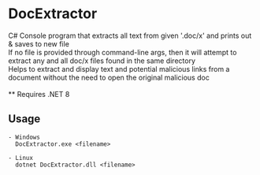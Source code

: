 # DocExtractor

C# Console program that extracts all text from given '.doc/x' and prints out &amp; saves to new file <br>
If no file is provided through command-line args, then it will attempt to extract any and all doc/x files found in the same directory <br>
Helps to extract and display text and potential malicious links from a document without the need to open the original malicious doc <br>
<br>
** Requires .NET 8<br>

## Usage
```
- Windows
  DocExtractor.exe <filename>

- Linux
  dotnet DocExtractor.dll <filename>
```

